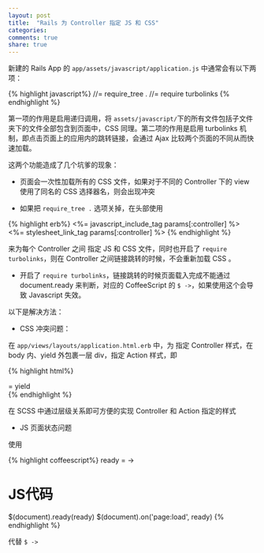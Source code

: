 ```yaml
---
layout: post
title:  "Rails 为 Controller 指定 JS 和 CSS"
categories:
comments: true
share: true
---
```


新建的 Rails App 的 `app/assets/javascript/application.js` 中通常会有以下两项：

{% highlight javascript%}
//= require_tree .
//= require turbolinks
{% endhighlight %}

第一项的作用是启用递归调用，将 `assets/javascript/`下的所有文件包括子文件夹下的文件全部包含到页面中，CSS 同理。第二项的作用是启用 turbolinks 机制，即点击页面上的应用内的跳转链接，会通过 Ajax 比较两个页面的不同从而快速加载。

这两个功能造成了几个坑爹的现象：

* 页面会一次性加载所有的 CSS 文件，如果对于不同的 Controller 下的 view 使用了同名的 CSS 选择器名，则会出现冲突

* 如果把 `require_tree .` 选项关掉，在头部使用

{% highlight erb%}
<%= javascript_include_tag params[:controller] %>
<%= stylesheet_link_tag params[:controller] %>
{% endhighlight %}

来为每个  Controller 之间 指定 JS 和 CSS 文件，同时也开启了 `require turbolinks`，则在 Controller 之间链接跳转的时候，不会重新加载 CSS 。

* 开启了 `require turbolinks`，链接跳转的时候页面载入完成不能通过 document.ready 来判断，对应的 CoffeeScript 的 `$ ->`，如果使用这个会导致 Javascript 失效。

以下是解决方法：

* CSS 冲突问题：

在 `app/views/layouts/application.html.erb` 中，为 <body> 指定 Controller 样式，在 body 内、yield 外包裹一层 div，指定 Action 样式，即 

{% highlight html%}
<body class="#{controller.controller_name}">
    <div class="#{action_name}">
        = yield
    </div>
</body>
{% endhighlight %}

在 SCSS 中通过层级关系即可方便的实现 Controller 和 Action 指定的样式

* JS 页面状态问题

使用

{% highlight coffeescript%}
ready = ->
# JS代码
$(document).ready(ready)
$(document).on('page:load', ready)
{% endhighlight %}

代替 `$ ->`
